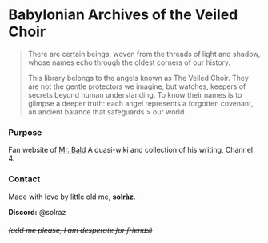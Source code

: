 # Babylonian Archives of the Veiled Choir

> There are certain beings, woven from the threads of light and shadow, whose names echo through the oldest corners of our history.
>
> This library belongs to the angels known as The Veiled Choir.
> They are not the gentle protectors we imagine, but watches, keepers of secrets beyond human understanding.
> To know their names is to glimpse a deeper truth: each angel represents a forgotten covenant, an ancient balance that safeguards > our world.

### Purpose

Fan website of [Mr. Bald](https://www.youtube.com/@Mc.Baldiee)
A quasi-wiki and collection of his writing, Channel 4.

### Contact

Made with love by little old me, **solràz**.

**Discord:** @solraz

###### ~~(add me please, I am desperate for friends)~~
